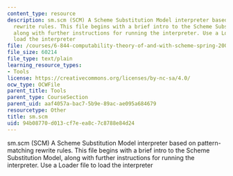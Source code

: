 ```yaml
---
content_type: resource
description: sm.scm (SCM) A Scheme Substitution Model interpreter based on pattern-matching
  rewrite rules. This file begins with a brief intro to the Scheme Substitution Model,
  along with further instructions for running the interpreter. Use a Loader file to
  load the interpreter
file: /courses/6-844-computability-theory-of-and-with-scheme-spring-2003/94b08770d013cf7eea8c7c8788e84d24_sm.scm
file_size: 60214
file_type: text/plain
learning_resource_types:
- Tools
license: https://creativecommons.org/licenses/by-nc-sa/4.0/
ocw_type: OCWFile
parent_title: Tools
parent_type: CourseSection
parent_uid: aaf4057a-bac7-5b9e-89ac-ae095a684679
resourcetype: Other
title: sm.scm
uid: 94b08770-d013-cf7e-ea8c-7c8788e84d24
---
```

sm.scm (SCM) A Scheme Substitution Model interpreter based on pattern-matching rewrite rules. This file begins with a brief intro to the Scheme Substitution Model, along with further instructions for running the interpreter. Use a Loader file to load the interpreter